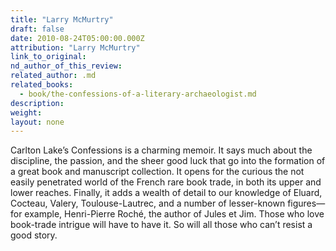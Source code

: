 ```yaml
---
title: "Larry McMurtry"
draft: false
date: 2010-08-24T05:00:00.000Z
attribution: "Larry McMurtry"
link_to_original:
nd_author_of_this_review:
related_author: .md
related_books:
  - book/the-confessions-of-a-literary-archaeologist.md
description:
weight:
layout: none
---
```

Carlton Lake’s Confessions is a charming memoir. It says much about the discipline, the passion, and the sheer good luck that go into the formation of a great book and manuscript collection. It opens for the curious the not easily penetrated world of the French rare book trade, in both its upper and lower reaches. Finally, it adds a wealth of detail to our knowledge of Eluard, Cocteau, Valery, Toulouse-Lautrec, and a number of lesser-known figures—for example, Henri-Pierre Roché, the author of Jules et Jim. Those who love book-trade intrigue will have to have it. So will all those who can’t resist a good story.

